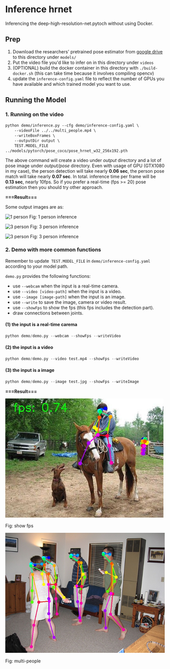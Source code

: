 # Inference hrnet

Inferencing the deep-high-resolution-net.pytoch without using Docker. 

## Prep
1. Download the researchers' pretrained pose estimator from [google drive](https://drive.google.com/drive/folders/1hOTihvbyIxsm5ygDpbUuJ7O_tzv4oXjC?usp=sharing) to this directory under `models/`
2. Put the video file you'd like to infer on in this directory under `videos`
3. (OPTIONAL) build the docker container in this directory with `./build-docker.sh` (this can take time because it involves compiling opencv)
4. update the `inference-config.yaml` file to reflect the number of GPUs you have available and which trained model you want to use.

## Running the Model
### 1. Running on the video
```
python demo/inference.py --cfg demo/inference-config.yaml \
    --videoFile ../../multi_people.mp4 \
    --writeBoxFrames \
    --outputDir output \
    TEST.MODEL_FILE ../models/pytorch/pose_coco/pose_hrnet_w32_256x192.pth 

```

The above command will create a video under *output* directory and a lot of pose image under *output/pose* directory. 
Even with usage of GPU (GTX1080 in my case), the person detection will take nearly **0.06 sec**, the person pose match will
 take nearly **0.07 sec**. In total. inference time per frame will be **0.13 sec**, nearly 10fps. So if you prefer a real-time (fps >= 20) 
 pose estimation then you should try other approach.

**===Result===**

Some output images are as:

![1 person](inference_1.jpg)
Fig: 1 person inference

![3 person](inference_3.jpg)
Fig: 3 person inference

![3 person](inference_5.jpg)
Fig: 3 person inference

### 2. Demo with more common functions
Remember to update` TEST.MODEL_FILE` in `demo/inference-config.yaml `according to your model path.

`demo.py` provides the following functions:

- use `--webcam` when the input is a real-time camera.
- use `--video [video-path]`  when the input is a video.
- use `--image [image-path]` when the input is an image.
- use `--write` to save the image, camera or video result.
- use `--showFps` to show the fps (this fps includes the detection part).
- draw connections between joints.

#### (1) the input is a real-time carema
```python
python demo/demo.py --webcam --showFps --writeVideo
```

#### (2) the input is a video
```python
python demo/demo.py --video test.mp4 --showFps --writeVideo
```
#### (3) the input is a image

```python
python demo/demo.py --image test.jpg --showFps --writeImage 
```

**===Result===**

![show_fps](inference_6.jpg)

Fig: show fps

![multi-people](inference_7.jpg)

Fig: multi-people